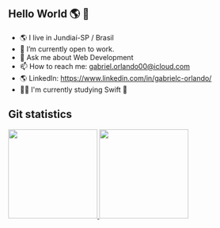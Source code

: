 ## Hello World 🌎 👋
- 🌎 I live in Jundiaí-SP / Brasil
- 🔭 I’m currently open to work.
- 💬 Ask me about Web Development
- 📫 How to reach me: gabriel.orlando00@icloud.com
- 🌎 LinkedIn: https://www.linkedin.com/in/gabrielc-orlando/
- 👨‍💻 I'm currently studying Swift 

## Git statistics
<div>
<a href="https://github.com/GabrielOrlando">
<img height="180em" src="https://github-readme-stats.vercel.app/api/top-langs/?username=GabrielOrlando&layout=compact&langs_count=7&theme=dracula"/>
<img height="180em" src="https://github-readme-stats.vercel.app/api?username=GabrielOrlando&show_icons=true&theme=dracula&include_all_commits=true&count_private=true"/>
</div>
<!--
**GabrielOrlando/GabrielOrlando** is a ✨ _special_ ✨ repository because its `README.md` (this file) appears on your GitHub profile.

Here are some ideas to get you started:


- 👯 I’m looking to collaborate on ...
- 🤔 I’m looking for help with ...


- 😄 Pronouns: ...
- ⚡ Fun fact: ...
-->

